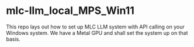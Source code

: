 # mlc-llm_local_MPS_Win11
This repo lays out how to set up MLC LLM system with API calling on your Windows system. We have a Metal GPU and shall set the system up on that basis.
